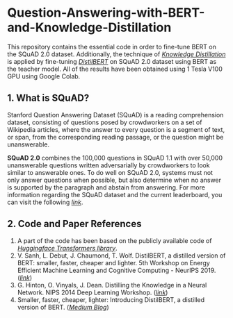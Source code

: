 # Question-Answering-with-BERT-and-Knowledge-Distillation

This repository contains the essential code in order to fine-tune BERT on the SQuAD 2.0 dataset. Additionally, the technique of [_Knowledge Distillation_](https://arxiv.org/abs/1503.02531) is applied by fine-tuning [_DistilBERT_](https://arxiv.org/abs/1910.01108) on SQuAD 2.0 dataset using BERT as the teacher model. All of the results have been obtained using 1 Tesla V100 GPU using Google Colab. 


## 1. What is SQuAD?
Stanford Question Answering Dataset (SQuAD) is a reading comprehension dataset, consisting of questions posed by crowdworkers on a set of Wikipedia articles, where the answer to every question is a segment of text, or span, from the corresponding reading passage, or the question might be unanswerable.

<b>SQuAD 2.0</b> combines the 100,000 questions in SQuAD 1.1 with over 50,000 unanswerable questions written adversarially by crowdworkers to look similar to answerable ones. To do well on SQuAD 2.0, systems must not only answer questions when possible, but also determine when no answer is supported by the paragraph and abstain from answering. For more information regarding the SQuAD dataset and the current leaderboard, you can visit the following [_link_](https://rajpurkar.github.io/SQuAD-explorer/).


## 2. Code and Paper References

1. A part of the code has been based on the publicly available code of [_Huggingface Transformers library_](https://github.com/huggingface/transformers).
2. V. Sanh, L. Debut, J. Chaumond, T. Wolf. DistilBERT, a distilled version of BERT: smaller, faster, cheaper and lighter. 5th Workshop on Energy Efficient Machine Learning and Cognitive Computing - NeurIPS 2019. ([_link_](https://arxiv.org/abs/1910.01108))
3. G. Hinton, O. Vinyals, J. Dean. Distilling the Knowledge in a Neural Network. NIPS 2014 Deep Learning Workshop. ([_link_](https://arxiv.org/abs/1503.02531))
4. Smaller, faster, cheaper, lighter: Introducing DistilBERT, a distilled version of BERT. ([_Medium Blog_](https://arxiv.org/abs/1503.02531))

